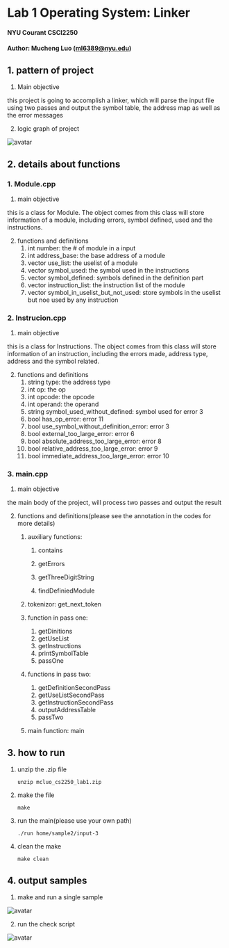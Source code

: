 #  Lab 1 Operating System: Linker

#### NYU Courant CSCI2250
#### Author: Mucheng Luo (ml6389@nyu.edu)



## 1. pattern of project

1. Main objective

this project is going to accomplish a linker, which will parse the input file using two passes and output the symbol table, the address map as well as the error messages

2. logic graph of project

![avatar](https://s1.ax1x.com/2020/10/01/0K0Goq.png)



## 2. details about functions

### 1. Module.cpp

1. main objective

this is a class for Module. The object comes from this class will store information of a module, including errors, symbol defined, used and the instructions.

2. functions and definitions
    1. int number: the # of module in a input
    2. int address_base: the base address of a module
    3. vector<string> use_list: the uselist of a module
    4. vector<string> symbol_used: the symbol used in the instructions
    5. vector<string> symbol_defined: symbols defined in the definition part
    6. vector<Instruction> instruction_list: the instruction list of the module
    7. vector<string> symbol_in_uselist_but_not_used: store symbols in the uselist but noe used by any instruction
    
### 2. Instrucion.cpp

1. main objective

this is a class for Instructions. The object comes from this class will store information of an instruction, including the errors made,  address type, address and the symbol related.

2. functions and definitions
    1. string type: the address type
    2. int op: the op
    3. int opcode: the opcode
    4. int operand: the operand
    5. string symbol_used_without_defined: symbol used for error 3
    6. bool has_op_error: error 11
    7. bool use_symbol_without_definition_error: error 3
    8. bool external_too_large_error: error 6
    9. bool absolute_address_too_large_error: error 8
    10. bool relative_address_too_large_error: error 9
    11. bool immediate_address_too_large_error: error 10

### 3. main.cpp

1. main objective

the main body of the project, will process two passes and output the result

2. functions and definitions(please see the annotation in the codes for more details)
    1. auxiliary functions:
      
        1. contains
        
        2. getErrors
        3. getThreeDigitString
        4. findDefiniedModule
        
    2. tokenizor: get_next_token
    
    3. function in pass one:
    
        1. getDinitions
        2. getUseList
        3. getInstructions
        4. printSymbolTable
        5. passOne
    
    4. functions in pass two:
    
        1. getDefinitionSecondPass
        2. getUseListSecondPass
        3. getInstructionSecondPass
        4. outputAddressTable
        5. passTwo
    
    5. main function: main



## 3. how to run

1. unzip the .zip file

   ```shell
   unzip mcluo_cs2250_lab1.zip
   ```

2. make the file

   ```
   make
   ```

3. run the main(please use your own path)

   ```
   ./run home/sample2/input-3
   ```

4. clean the make

   ```
   make clean
   ```

   



## 4. output samples

1. make and run a single sample

![avatar](https://s1.ax1x.com/2020/10/01/0KsPht.png)

2. run the check script

![avatar](https://s1.ax1x.com/2020/10/01/0KsAc8.png)
